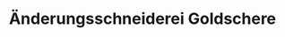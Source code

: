 ---
title: "Änderungsschneiderei Goldschere"
url: /berlin/aenderungsschneiderei-goldschere/
shop: Schneiderei
---